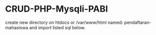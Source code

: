 # CRUD-PHP-Mysqli-PABI

create new directory on htdocs or /var/www/html named: pendaftaran-mahasiswa and import listed sql below.
